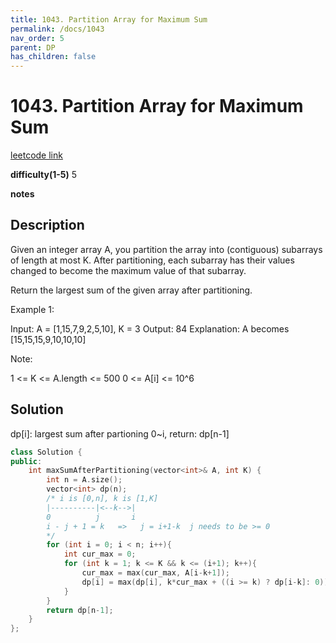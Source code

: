 ```yaml
---
title: 1043. Partition Array for Maximum Sum
permalink: /docs/1043
nav_order: 5
parent: DP
has_children: false
---
```

# 1043. Partition Array for Maximum Sum
[leetcode link](https://leetcode.com/problems/partition-array-for-maximum-sum/)

**difficulty(1-5)** 
5

**notes**   


## Description
Given an integer array A, you partition the array into (contiguous) subarrays of length at most K.  After partitioning, each subarray has their values changed to become the maximum value of that subarray.

Return the largest sum of the given array after partitioning.

 

Example 1:

Input: A = [1,15,7,9,2,5,10], K = 3
Output: 84
Explanation: A becomes [15,15,15,9,10,10,10]
 

Note:

1 <= K <= A.length <= 500
0 <= A[i] <= 10^6

## Solution
dp[i]: largest sum after partioning 0~i,
return: dp[n-1]

```c++
class Solution {
public:
    int maxSumAfterPartitioning(vector<int>& A, int K) {
        int n = A.size();
        vector<int> dp(n);
        /* i is [0,n], k is [1,K]
        |----------|<--k-->|
        0          j       i
        i - j + 1 = k   =>   j = i+1-k  j needs to be >= 0
        */
        for (int i = 0; i < n; i++){
            int cur_max = 0;
            for (int k = 1; k <= K && k <= (i+1); k++){
                cur_max = max(cur_max, A[i-k+1]);
                dp[i] = max(dp[i], k*cur_max + ((i >= k) ? dp[i-k]: 0));
            }
        }
        return dp[n-1];
    }
};
```

<!-- 
Default label
{: .label }

Blue label
{: .label .label-blue }

Stable
{: .label .label-green }

New release
{: .label .label-purple }

Coming soon
{: .label .label-yellow }

Deprecated
{: .label .label-red } -->
